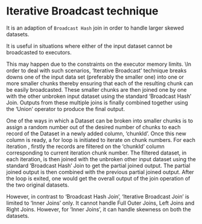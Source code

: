 # Iterative Broadcast technique

It is an adaption of `Broadcast Hash` join in order to handle larger skewed datasets.

It is useful in situations where either of the input dataset cannot be broadcasted to executors.

This may happen due to the constraints on the executor memory limits.
 \In order to deal with such scenarios, ‘Iterative Broadcast’ technique breaks downs one of the input data set (preferably the smaller one) into one or more smaller chunks thereby ensuring that each of the resulting chunk can be easily broadcasted. These smaller chunks are then joined one by one with the other unbroken input dataset using the standard ‘Broadcast Hash’ Join. Outputs from these multiple joins is finally combined together using the ‘Union’ operator to produce the final output.

 One of the ways in which a Dataset can be broken into smaller chunks is to assign a random number out of the desired number of chunks to each record of the Dataset in a newly added column, ‘chunkId’. Once this new column is ready, a for loop is initiated to iterate on chunk numbers. For each iteration , firstly the records are filtered on the ‘chunkId’ column corresponding to current iteration chunk number. The filtered dataset, in each iteration, is then joined with the unbroken other input dataset using the standard ‘Broadcast Hash’ Join to get the partial joined output. The partial joined output is then combined with the previous partial joined output. After the loop is exited, one would get the overall output of the join operation of the two original datasets.

 However, in contrast to ‘Broadcast Hash Join’, ‘Iterative Broadcast Join’ is limited to ‘Inner Joins’ only. It cannot handle Full Outer Joins, Left Joins and Right Joins. However, for ‘Inner Joins’, it can handle skewness on both the datasets.
